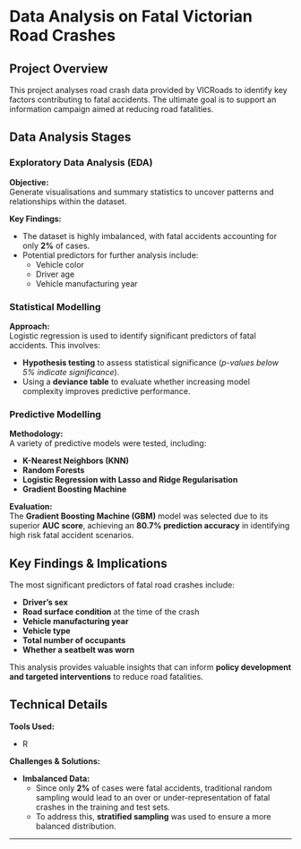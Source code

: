 # Data Analysis on Fatal Victorian Road Crashes  

## Project Overview  
This project analyses road crash data provided by VICRoads to identify key factors contributing to fatal accidents. The ultimate goal is to support an information campaign aimed at reducing road fatalities.  

## Data Analysis Stages  

### Exploratory Data Analysis (EDA)  
**Objective:**  
Generate visualisations and summary statistics to uncover patterns and relationships within the dataset.  

**Key Findings:**  
- The dataset is highly imbalanced, with fatal accidents accounting for only **2%** of cases.  
- Potential predictors for further analysis include:  
  - Vehicle color  
  - Driver age  
  - Vehicle manufacturing year  

### Statistical Modelling  
**Approach:**  
Logistic regression is used to identify significant predictors of fatal accidents. This involves:  
- **Hypothesis testing** to assess statistical significance (*p-values below 5% indicate significance*).  
- Using a **deviance table** to evaluate whether increasing model complexity improves predictive performance.  

### Predictive Modelling  
**Methodology:**  
A variety of predictive models were tested, including:  
- **K-Nearest Neighbors (KNN)**  
- **Random Forests**  
- **Logistic Regression with Lasso and Ridge Regularisation**
- **Gradient Boosting Machine**  

**Evaluation:**  
The **Gradient Boosting Machine (GBM)** model was selected due to its superior **AUC score**, achieving an **80.7% prediction accuracy** in identifying high risk fatal accident scenarios.  

## Key Findings & Implications  
The most significant predictors of fatal road crashes include:  
- **Driver’s sex**  
- **Road surface condition** at the time of the crash  
- **Vehicle manufacturing year**  
- **Vehicle type**  
- **Total number of occupants**  
- **Whether a seatbelt was worn**  

This analysis provides valuable insights that can inform **policy development and targeted interventions** to reduce road fatalities.  

## Technical Details  
**Tools Used:**  
- R

**Challenges & Solutions:**  
- **Imbalanced Data:**  
  - Since only **2%** of cases were fatal accidents, traditional random sampling would lead to an over or under-representation of fatal crashes in the training and test sets.  
  - To address this, **stratified sampling** was used to ensure a more balanced distribution.
  
---
